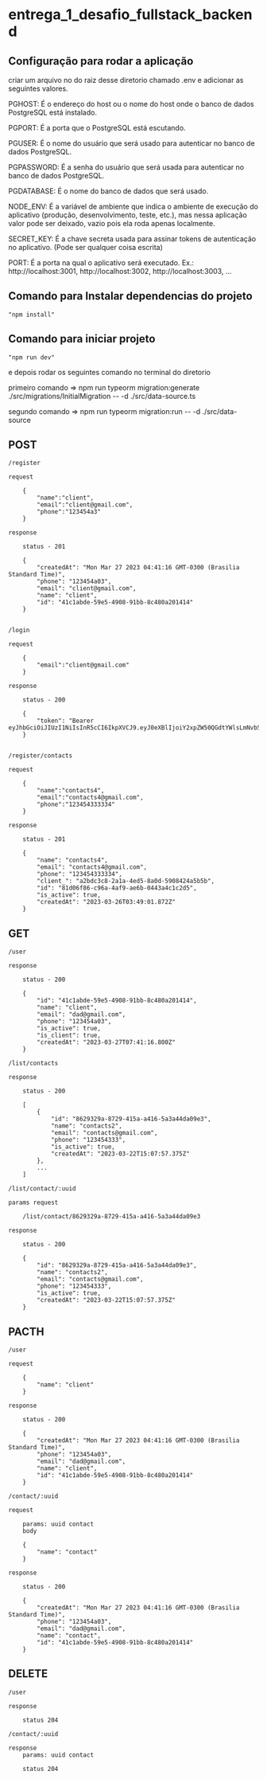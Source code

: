 # entrega_1_desafio_fullstack_backend

## Configuração  para rodar a aplicação
 criar um arquivo no do raiz desse diretorio chamado .env 
 e adicionar as seguintes valores. 

PGHOST: É o endereço do host ou o nome do host onde o banco de dados PostgreSQL está instalado.

PGPORT: É a porta que o PostgreSQL está escutando. 

PGUSER: É o nome do usuário que será usado para autenticar no banco de dados PostgreSQL. 

PGPASSWORD: É a senha do usuário que será usada para autenticar no banco de dados PostgreSQL. 

PGDATABASE: É o nome do banco de dados que será usado. 

NODE_ENV: É a variável de ambiente que indica o ambiente de execução do aplicativo (produção, desenvolvimento, teste, etc.), mas nessa aplicação valor pode ser deixado, vazio pois ela roda apenas localmente.

SECRET_KEY: É a chave secreta usada para assinar tokens de autenticação no aplicativo. (Pode ser qualquer coisa escrita)

PORT: É a porta na qual o aplicativo será executado.
        Ex.: http://localhost:3001,
             http://localhost:3002,
             http://localhost:3003,
                ...

## Comando para Instalar dependencias do projeto
```
"npm install"
``` 

## Comando para iniciar projeto 

```
"npm run dev"
```

e depois rodar os seguintes comando no terminal do diretorio

primeiro comando => npm run typeorm migration:generate ./src/migrations/InitialMigration -- -d ./src/data-source.ts

segundo comando => npm run typeorm migration:run -- -d ./src/data-source


## POST

``` 
/register

request 

    {
        "name":"client", 
        "email":"client@gmail.com",
        "phone":"123454a3"
    }

response

    status - 201

    {
        "createdAt": "Mon Mar 27 2023 04:41:16 GMT-0300 (Brasilia Standard Time)",
        "phone": "123454a03",
        "email": "client@gmail.com",
        "name": "client",
        "id": "41c1abde-59e5-4908-91bb-8c480a201414"
    }


```

``` 
/login

request

    {
	    "email":"client@gmail.com"
    }

response

    status - 200

    {
	    "token": "Bearer eyJhbGciOiJIUzI1NiIsInR5cCI6IkpXVCJ9.eyJ0eXBlIjoiY2xpZW50QGdtYWlsLmNvbSIsImlhdCI6MTY3OTgwMjQ5NywiZXhwIjoxNjc5ODg4ODk3LCJzdWIiOiJhMmJkYzNjOC0yYTFhLTRlZDUtOGEwZC01OTA4NDI0YTViNWIifQ.EE2AhotOx6m_FSa5iP4l_4TVY01GsRhU9qMfKXLXfG4"
    }


```

``` 
/register/contacts

request

    {
        "name":"contacts4", 
        "email":"contacts4@gmail.com",
        "phone":"123454333334"
    }

response

    status - 201

    {
        "name": "contacts4",
        "email": "contacts4@gmail.com",
        "phone": "123454333334",
        "client_": "a2bdc3c8-2a1a-4ed5-8a0d-5908424a5b5b",
        "id": "81d06f86-c96a-4af9-ae6b-0443a4c1c2d5",
        "is_active": true,
        "createdAt": "2023-03-26T03:49:01.872Z"
    }

```
## GET
``` 
/user

response

    status - 200

    {
        "id": "41c1abde-59e5-4908-91bb-8c480a201414",
        "name": "client",
        "email": "dad@gmail.com",
        "phone": "123454a03",
        "is_active": true,
        "is_client": true,
        "createdAt": "2023-03-27T07:41:16.800Z"
    }

```

``` 
/list/contacts

response

    status - 200

    [
        {
            "id": "8629329a-8729-415a-a416-5a3a44da09e3",
            "name": "contacts2",
            "email": "contacts@gmail.com",
            "phone": "123454333",
            "is_active": true,
            "createdAt": "2023-03-22T15:07:57.375Z"
        },
        ...
    ]

```

``` 
/list/contact/:uuid

params request 

    /list/contact/8629329a-8729-415a-a416-5a3a44da09e3

response

    status - 200

    {
	    "id": "8629329a-8729-415a-a416-5a3a44da09e3",
	    "name": "contacts2",
	    "email": "contacts@gmail.com",
	    "phone": "123454333",
	    "is_active": true,
	    "createdAt": "2023-03-22T15:07:57.375Z"
    }

```


## PACTH

``` 
/user

request

    {
	    "name": "client"
    }

response

    status - 200

    {
	    "createdAt": "Mon Mar 27 2023 04:41:16 GMT-0300 (Brasilia Standard Time)",
	    "phone": "123454a03",
	    "email": "dad@gmail.com",
	    "name": "client",
	    "id": "41c1abde-59e5-4908-91bb-8c480a201414"    
    }
```

``` 
/contact/:uuid

request

    params: uuid contact
    body

    {
	    "name": "contact"
    }

response

    status - 200

    {
	    "createdAt": "Mon Mar 27 2023 04:41:16 GMT-0300 (Brasilia Standard Time)",
	    "phone": "123454a03",
	    "email": "dad@gmail.com",
	    "name": "contact",
	    "id": "41c1abde-59e5-4908-91bb-8c480a201414"    
    }
```


## DELETE


``` 
/user

response

    status 204

```

``` 
/contact/:uuid

response
    params: uuid contact

    status 204

```

